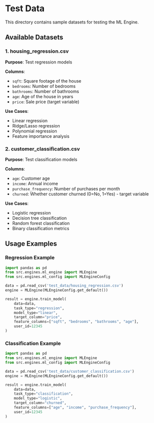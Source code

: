 # Test Data

This directory contains sample datasets for testing the ML Engine.

## Available Datasets

### 1. housing_regression.csv
**Purpose**: Test regression models

**Columns**:
- `sqft`: Square footage of the house
- `bedrooms`: Number of bedrooms
- `bathrooms`: Number of bathrooms
- `age`: Age of the house in years
- `price`: Sale price (target variable)

**Use Cases**:
- Linear regression
- Ridge/Lasso regression
- Polynomial regression
- Feature importance analysis

### 2. customer_classification.csv
**Purpose**: Test classification models

**Columns**:
- `age`: Customer age
- `income`: Annual income
- `purchase_frequency`: Number of purchases per month
- `churned`: Whether customer churned (0=No, 1=Yes) - target variable

**Use Cases**:
- Logistic regression
- Decision tree classification
- Random forest classification
- Binary classification metrics

## Usage Examples

### Regression Example
```python
import pandas as pd
from src.engines.ml_engine import MLEngine
from src.engines.ml_config import MLEngineConfig

data = pd.read_csv('test_data/housing_regression.csv')
engine = MLEngine(MLEngineConfig.get_default())

result = engine.train_model(
    data=data,
    task_type="regression",
    model_type="linear",
    target_column="price",
    feature_columns=["sqft", "bedrooms", "bathrooms", "age"],
    user_id=12345
)
```

### Classification Example
```python
import pandas as pd
from src.engines.ml_engine import MLEngine
from src.engines.ml_config import MLEngineConfig

data = pd.read_csv('test_data/customer_classification.csv')
engine = MLEngine(MLEngineConfig.get_default())

result = engine.train_model(
    data=data,
    task_type="classification",
    model_type="logistic",
    target_column="churned",
    feature_columns=["age", "income", "purchase_frequency"],
    user_id=12345
)
```

